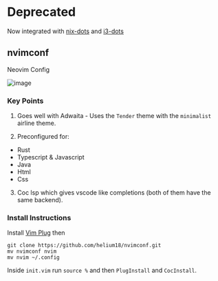 # Deprecated 
Now integrated with [nix-dots](https://github.com/helium18/nix-dots) and [i3-dots](https://github.com/helium18/i3-dots)

## nvimconf
 
 Neovim Config
 
 ![image](https://user-images.githubusercontent.com/86223025/153351059-d5905b19-92e6-40f3-8592-f74b866a3612.png)

### Key Points
1. Goes well with Adwaita - Uses the `Tender` theme with the `minimalist` airline theme.

2. Preconfigured for: 
 - Rust
 - Typescript & Javascript
 - Java
 - Html
 - Css
3. Coc lsp which gives vscode like completions (both of them have the same backend). 

### Install Instructions 

Install [Vim Plug](https://github.com/junegunn/vim-plug) 
then 

```
git clone https://github.com/helium18/nvimconf.git 
mv nvimconf nvim
mv nvim ~/.config
``` 

Inside `init.vim` run `source %` and then `PlugInstall` and `CocInstall`.
